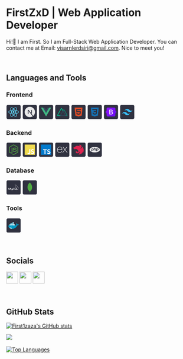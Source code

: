 # FirstZxD | Web Application Developer 
Hi!👋 I am First. So I am Full-Stack Web Application Developer. You can contact me at Email: <a>visarnlerdsiri@gmail.com</a>. Nice to meet you!

<br>

## Languages and Tools
### Frontend
<p>
	<span><img src="https://raw.githubusercontent.com/First1zaza/Icons/main/icons/React.png" width="40" height="40" /></span>
	<span><img src="https://raw.githubusercontent.com/First1zaza/Icons/main/icons/NextJS.png" width="40" height="40" /></span>
	<span><img src="https://raw.githubusercontent.com/First1zaza/Icons/main/icons/VueJS.png" width="40" height="40" /></span>
	<span><img src="https://raw.githubusercontent.com/First1zaza/Icons/main/icons/NuxtJS.png" width="40" height="40" /></span>
	<span><img src="https://raw.githubusercontent.com/First1zaza/Icons/main/icons/HTML.png" width="40" height="40" /></span>
	<span><img src="https://raw.githubusercontent.com/First1zaza/Icons/main/icons/CSS.png" width="40" height="40" /></span>
	<span><img src="https://raw.githubusercontent.com/First1zaza/Icons/main/icons/Bootstrap.png" width="40" height="40" /></span>
	<span><img src="https://raw.githubusercontent.com/First1zaza/Icons/main/icons/TailwindCSS.png" width="40" height="40" /></span>
</p>

### Backend
<p>
	<span><img src="https://raw.githubusercontent.com/First1zaza/Icons/main/icons/NodeJS.png" width="40" height="40" /></span>
	<span><img src="https://raw.githubusercontent.com/First1zaza/Icons/main/icons/JavaScript.png" width="40" height="40" /></span>
	<span><img src="https://raw.githubusercontent.com/First1zaza/Icons/main/icons/TypeScript.png" width="40" height="40" /></span>
	<span><img src="https://raw.githubusercontent.com/First1zaza/Icons/main/icons/Express.png" width="40" height="40" /></span>
	<span><img src="https://raw.githubusercontent.com/First1zaza/Icons/main/icons/NestJS.png" width="40" height="40" /></span>
	<span><img src="https://raw.githubusercontent.com/First1zaza/Icons/main/icons/PHP.png" width="40" height="40" /></span>
</p>

### Database
<p>
	<span><img src="https://raw.githubusercontent.com/First1zaza/Icons/main/icons/MySQL.png" width="40" height="40" /></span>
	<span><img src="https://raw.githubusercontent.com/First1zaza/Icons/main/icons/MongoDB.png" width="40" height="40" /></span>
</p>

### Tools
<p>
	<span><img src="https://raw.githubusercontent.com/First1zaza/Icons/main/icons/Docker.png" width="40" height="40" /></span>
</p>

<br>

## Socials

<p align="left"> <a href="https://discord.com/users/banana_007_" target="_blank" rel="noreferrer"><img src="https://raw.githubusercontent.com/danielcranney/readme-generator/main/public/icons/socials/discord.svg" width="32" height="32" /></a> <a href="https://www.facebook.com/apiwich.visarnlerdsiri.5" target="_blank" rel="noreferrer"><img src="https://raw.githubusercontent.com/danielcranney/readme-generator/main/public/icons/socials/facebook.svg" width="32" height="32" /></a> <a href="https://www.github.com/First1zaza" target="_blank" rel="noreferrer"><img src="https://raw.githubusercontent.com/danielcranney/readme-generator/main/public/icons/socials/github.svg" width="32" height="32" /></a></p>

<br>

## GitHub Stats

<p align="left">
<a href="http://www.github.com/First1zaza"><img src="https://github-readme-stats.vercel.app/api?username=First1zaza&show_icons=true&hide=&count_private=true&title_color=f97316&text_color=ffffff&icon_color=0891b2&bg_color=181824&hide_border=true&show_icons=true" alt="First1zaza's GitHub stats" /></a>

<a href="http://www.github.com/First1zaza"><img src="https://github-readme-streak-stats.herokuapp.com/?user=First1zaza&stroke=ffffff&background=181824&ring=f97316&fire=f97316&currStreakNum=ffffff&currStreakLabel=f97316&sideNums=ffffff&sideLabels=ffffff&dates=ffffff&hide_border=true" /></a>
</p>
<p align="left">
<a href="https://github.com/First1zaza" align="left"><img src="https://github-readme-stats.vercel.app/api/top-langs/?username=First1zaza&langs_count=10&title_color=f97316&text_color=ffffff&icon_color=0891b2&bg_color=181824&hide_border=true&locale=en&custom_title=Top%20%Languages" alt="Top Languages" /></a>
</p>

